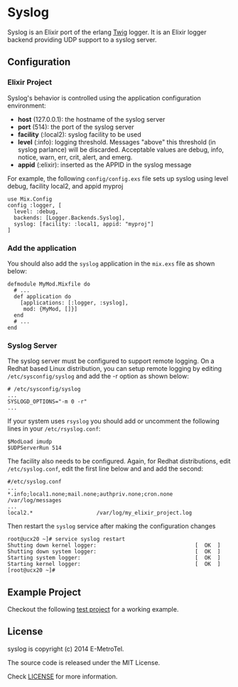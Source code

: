 Syslog
======

Syslog is an Elixir port of the erlang [Twig](https://github.com/cloudant/twig) 
logger. It is an Elixir logger backend providing UDP support to a syslog server.

## Configuration

### Elixir Project

Syslog's behavior is controlled using the application configuration environment:

* __host__ (127.0.0.1): the hostname of the syslog server
* __port__ (514): the port of the syslog server
* __facility__ (:local2): syslog facility to be used
* __level__ (:info): logging threshold. Messages "above" this threshold (in syslog parlance) will be discarded. Acceptable values are debug, info, notice, warn, err, crit, alert, and emerg.
* __appid__ (:elixir): inserted as the APPID in the syslog message

For example, the following `config/config.exs` file sets up syslog using 
level debug, facility local2, and appid myproj

```
use Mix.Config
config :logger, [
  level: :debug,
  backends: [Logger.Backends.Syslog],
  syslog: [facility: :local1, appid: "myproj"]
]
```

### Add the application

You should also add the `syslog` application in the `mix.exs` file as shown below:

```
defmodule MyMod.Mixfile do
  # ...
  def application do
    [applications: [:logger, :syslog],
     mod: {MyMod, []}]
  end
  # ...
end
```

### Syslog Server

The syslog server must be configured to support remote logging. On a Redhat based 
Linux distribution, you can setup remote logging by editing `/etc/sysconfig/syslog`
and add the -r option as shown below:

```
# /etc/sysconfig/syslog
...
SYSLOGD_OPTIONS="-m 0 -r"
...
```

If your system uses `rsyslog` you should add or uncomment the following lines in your `/etc/rsyslog.conf`:
```
$ModLoad imudp
$UDPServerRun 514
```

The facility also needs to be configured. Again, for Redhat distributions, edit 
`/etc/syslog.conf`, edit the first line below and and add the second:

```
#/etc/syslog.conf
...
*.info;local1.none;mail.none;authpriv.none;cron.none            /var/log/messages
...
local2.*                    /var/log/my_elixir_project.log
```

Then restart the `syslog` service after making the configuration changes

```
root@ucx20 ~]# service syslog restart
Shutting down kernel logger:                               [  OK  ]
Shutting down system logger:                               [  OK  ]
Starting system logger:                                    [  OK  ]
Starting kernel logger:                                    [  OK  ]
[root@ucx20 ~]#
```

## Example Project

Checkout the following [test project](https://github.com/smpallen99/test_syslog) for a working example.

## License

syslog is copyright (c) 2014 E-MetroTel. 

The source code is released under the MIT License.

Check [LICENSE](LICENSE) for more information.
